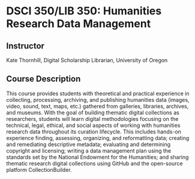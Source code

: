 # DSCI 350/LIB 350: Humanities Research Data Management
## Instructor
Kate Thornhill, Digital Scholarship Librarian, University of Oregon
## Course Description
This course provides students with theoretical and practical experience in collecting, processing, archiving, and publishing humanities data (images, video, sound, text, maps, etc.) gathered from galleries, libraries, archives, and museums. With the goal of building thematic digital collections as researchers, students will learn digital methodologies focusing on the technical, legal, ethical, and social aspects of working with humanities research data throughout its curation lifecycle. This includes hands-on experience finding, assessing, organizing, and reformatting data; creating and remediating descriptive metadata; evaluating and determining copyright and licensing; writing a data management plan using the standards set by the National Endowment for the Humanities; and sharing thematic research digital collections using GitHub and the open-source platform CollectionBuilder.
